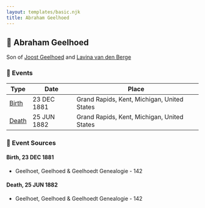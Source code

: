 ```yaml
---
layout: templates/basic.njk
title: Abraham Geelhoed
---
```

## 🔵 Abraham Geelhoed

Son of [Joost Geelhoed](/people/7/73673934) and [Lavina van den Berge](/people/7/71558365)

### 📆 Events

Type | Date | Place
------ | ------ | ------
[Birth](#event-f1762ca4-53c5-4f9d-8667-281d37d37020) | 23 DEC 1881 | Grand Rapids, Kent, Michigan, United States
[Death](#event-f140c23a-7923-4dce-8838-9e6186210d2b) | 25 JUN 1882 | Grand Rapids, Kent, Michigan, United States

### 📰 Event Sources

#### <a id="event-f1762ca4-53c5-4f9d-8667-281d37d37020"></a> Birth, 23 DEC 1881
* Geelhoet, Geelhoed & Geelhoedt Genealogie  - 142

#### <a id="event-f140c23a-7923-4dce-8838-9e6186210d2b"></a> Death, 25 JUN 1882
* Geelhoet, Geelhoed & Geelhoedt Genealogie  - 142